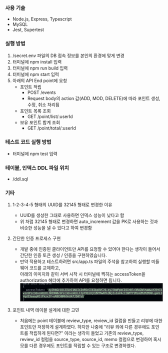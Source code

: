 ### 사용 기술
- Node.js, Express, Typescript
- MySQL
- Jest, Supertest

### 실행 방법
1. /secret.env 파일의 DB 접속 정보를 본인의 환경에 맞게 변경
3. 터미널에 npm install 입력
4. 터미널에 npm run build 입력
5. 터미널에 npm start 입력
6. 아래의 API End point에 요청
    - 포인트 적립
        - POST /events
        - Request body의 action 값(ADD, MOD, DELETE)에 따라 포인트 생성, 수정, 취소 처리됨
    - 포인트 목록 조회
        - GET /point/list/:userId
    - 보유 포인트 합계 조회
        - GET /point/total/:userId
        
### 테스트 코드 실행 방법
- 터미널에 npm test 입력

### 테이블, 인덱스 DDL 파일 위치
- /ddl.sql

### 기타
1. 1-2-3-4-5 형태의 UUID를 32145  형태로 변경한 이유
    - UUID를 생성한 그대로 사용하면 인덱스 성능이 낮다고 함
    - 위 처럼 32145 형태로 변경하면 auto_increment 값을 PK로 사용하는 것과 비슷한 성능을 낼 수 있다고 하여 변경함
    
2. 간단한 인증 프로세스 구현  
    - 개발 중에 인증된 클라이언트만 API를 요청할 수 있어야 한다는 생각이 들어서 간단한 인증 토큰 생성 / 인증을 구현하였습니다.  
    - 만약 적용하고 테스트하려면 src/app.ts 파일의 주석을 참고하여 실행할 미들웨어 코드를 교체하고,  
    아래의 이미지와 같이 서버 시작 시 터미널에 찍히는 accessToken을 authorization 헤더에 추가하여 API를 요청하면 됩니다.
    ![access_token](./img/readme_accesstoken.png)
    
3. 포인트 내역 테이블 설계에 대한 고민
    - 처음에는 point 테이블에 review_type, review_id 컬럼을 만들고 리뷰에 대한 포인트만 저장하게 설계하였다. 하지만 나중에 "리뷰 외에 다른 경우에도 포인트를 적립하게 된다면?" 이라는 생각이 들었고 기존의 review_type, review_id 컬럼을 source_type, source_id, memo 컬럼으로 변경하여 혹시 모를 다른 경우에도 포인트를 적립할 수 있는 구조로 변경하였다.
    
